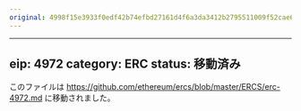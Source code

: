 ```yaml
---
original: 4998f15e3933f0edf42b74efbd27161d4f6a3da3412b2795511009f52cae6af4
---
```


---
eip: 4972
category: ERC
status: 移動済み
---

このファイルは https://github.com/ethereum/ercs/blob/master/ERCS/erc-4972.md に移動されました。